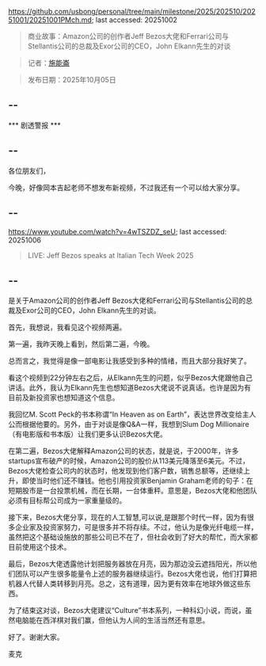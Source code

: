 https://github.com/usbong/personal/tree/main/milestone/2025/202510/20251001/20251001PMch.md; last accessed: 20251002

> 商业故事：Amazon公司的创作者Jeff Bezos大佬和Ferrari公司与Stellantis公司的总裁及Exor公司的CEO，John Elkann先生的对谈

> 记者：[施能崙](https://www.linkedin.com/in/michaelsyson/)

> 发布日期：2025年10月05日

## --

*** 剧透警报 ***

## --

各位朋友们，

今晚，好像岡本吉起老师不想发布新视频，不过我还有一个可以给大家分享。

## --

https://www.youtube.com/watch?v=4wTSZDZ_seU; last accessed: 20251006

> LIVE: Jeff Bezos speaks at Italian Tech Week 2025 

## --

是关于Amazon公司的创作者Jeff Bezos大佬和Ferrari公司与Stellantis公司的总裁及Exor公司的CEO，John Elkann先生的对谈。

首先，我想说，我看见这个视频两遍。

第一遍，我昨天晚上看到，然后第二遍，今晚。

总而言之，我觉得是像一部电影让我感受到多种的情绪，而且大部分我好笑了。

看这个视频到22分钟左右之后，从Elkann先生的问题，似乎Bezos大佬跟他自己讲话。此外，我认为Elkann先生也想知道Bezos大佬说不说真话。也许是因为有目前及新投资家也想知道这个信息。

我回忆M. Scott Peck的书本称谓“In Heaven as on Earth”，表达世界改变给主人公而根据他要的。另外，由于对谈是像Q&A一样，我想到Slum Dog Millionaire（有电影版和书本版）让我们更多认识Bezos大佬。

在第二遍，Bezos大佬解释Amazon公司的状态，就是说，于2000年，许多startups宣布破产的时候，Amazon公司的股价从113美元降落至6美元。不过，Bezos大佬检查公司内的状态时，他发现到他们客户数，销售总额等，还继续上升，即使当时他们还不赚钱。他也引用投资家Benjamin Graham老师的句子：在短期股市是一台投票机械，而在长期，一台体重秤。意思是，Bezos大佬和他团队必须有目标帮公司成为一家重量级的。

接下来，Bezos大佬分享，现在的人工智慧,可以说,是跟那个时代一样，因为有很多企业家及投资家努力，可是很多并不将存续。不过，他认为是像光纤电缆一样，虽然把这个基础设施放的那些公司已不在了，但社会收到了好大的帮忙，而大家都目前使用这个技术。

最后，Bezos大佬透露他计划把服务器放在月亮，因为那边没云遮挡阳光，所以他们团队可以产生很多能量令上述的服务器继续运行。Bezos大佬也说，他们打算把机器人代替人类转移到月亮。总之，这有道理，因为更有效率在地球外做这些东西。

为了结束这对谈，Bezos大佬建议“Culture”书本系列，一种科幻小说，而说，虽然电脑能在西洋棋对我们赢，但他认为人间的生活当然还有意思。

好了。谢谢大家。

麦克

